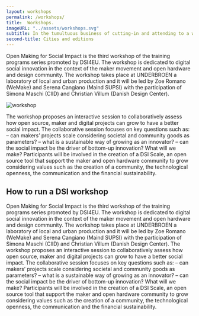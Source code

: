 ```yaml
---
layout: workshops
permalink: /workshops/
title:  Workshops.
imageURL: "../assets/workshops.svg"
subtitle: In the tumultuous business of cutting-in and attending to a whale, there is much running backwards and forwards among the crew. Now hands
second-title: Cities and editions
---
```


Open Making for Social Impact is the third workshop of the training programs series promoted by DSI4EU. The workshop is dedicated to digital social innovation in the context of the maker movement and open hardware and design community. The workshop takes place at UNDERBROEN a laboratory of local and urban production and it will be led by Zoe Romano (WeMake) and Serena Cangiano (Maind SUPSI) with the participation of Simona Maschi (CIID) and Christian Villum (Danish Design Center).

![workshop](../assets/pics/workshop.jpg)

The workshop proposes an interactive session to collaboratively assess how open source, maker and digital projects can grow to have a better social impact.
The collaborative session focuses on key questions such as:
– can makers’ projects scale considering societal and community goods as parameters?
– what is a sustainable way of growing as an innovator?
– can the social impact be the driver of bottom-up innovation?
What will we make?
Participants will be involved in the creation of a DSI Scale, an open source tool that support the maker and open hardware community to grow considering values such as the creation of a community, the technological openness, the communication and the financial sustainability.

## How to run a DSI workshop

Open Making for Social Impact is the third workshop of the training programs series promoted by DSI4EU. The workshop is dedicated to digital social innovation in the context of the maker movement and open hardware and design community. The workshop takes place at UNDERBROEN a laboratory of local and urban production and it will be led by Zoe Romano (WeMake) and Serena Cangiano (Maind SUPSI) with the participation of Simona Maschi (CIID) and Christian Villum (Danish Design Center).
The workshop proposes an interactive session to collaboratively assess how open source, maker and digital projects can grow to have a better social impact.
The collaborative session focuses on key questions such as:
– can makers’ projects scale considering societal and community goods as parameters?
– what is a sustainable way of growing as an innovator?
– can the social impact be the driver of bottom-up innovation?
What will we make?
Participants will be involved in the creation of a DSI Scale, an open source tool that support the maker and open hardware community to grow considering values such as the creation of a community, the technological openness, the communication and the financial sustainability.
